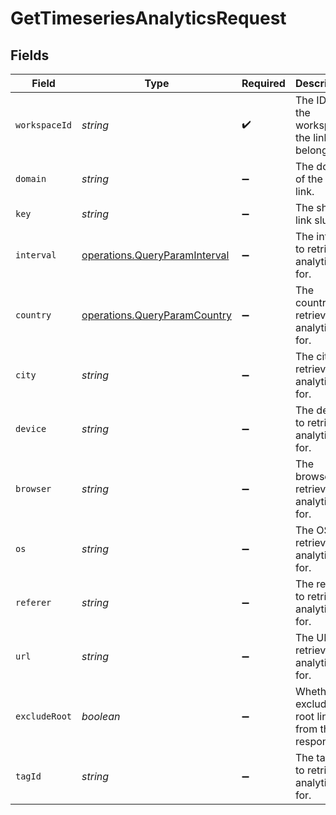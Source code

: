 # GetTimeseriesAnalyticsRequest


## Fields

| Field                                                                          | Type                                                                           | Required                                                                       | Description                                                                    |
| ------------------------------------------------------------------------------ | ------------------------------------------------------------------------------ | ------------------------------------------------------------------------------ | ------------------------------------------------------------------------------ |
| `workspaceId`                                                                  | *string*                                                                       | :heavy_check_mark:                                                             | The ID of the workspace the link belongs to.                                   |
| `domain`                                                                       | *string*                                                                       | :heavy_minus_sign:                                                             | The domain of the short link.                                                  |
| `key`                                                                          | *string*                                                                       | :heavy_minus_sign:                                                             | The short link slug.                                                           |
| `interval`                                                                     | [operations.QueryParamInterval](../../models/operations/queryparaminterval.md) | :heavy_minus_sign:                                                             | The interval to retrieve analytics for.                                        |
| `country`                                                                      | [operations.QueryParamCountry](../../models/operations/queryparamcountry.md)   | :heavy_minus_sign:                                                             | The country to retrieve analytics for.                                         |
| `city`                                                                         | *string*                                                                       | :heavy_minus_sign:                                                             | The city to retrieve analytics for.                                            |
| `device`                                                                       | *string*                                                                       | :heavy_minus_sign:                                                             | The device to retrieve analytics for.                                          |
| `browser`                                                                      | *string*                                                                       | :heavy_minus_sign:                                                             | The browser to retrieve analytics for.                                         |
| `os`                                                                           | *string*                                                                       | :heavy_minus_sign:                                                             | The OS to retrieve analytics for.                                              |
| `referer`                                                                      | *string*                                                                       | :heavy_minus_sign:                                                             | The referer to retrieve analytics for.                                         |
| `url`                                                                          | *string*                                                                       | :heavy_minus_sign:                                                             | The URL to retrieve analytics for.                                             |
| `excludeRoot`                                                                  | *boolean*                                                                      | :heavy_minus_sign:                                                             | Whether to exclude the root link from the response.                            |
| `tagId`                                                                        | *string*                                                                       | :heavy_minus_sign:                                                             | The tag ID to retrieve analytics for.                                          |